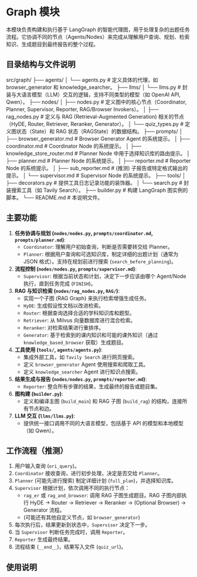 # Graph 模块

本模块负责构建和执行基于 LangGraph 的智能代理图，用于处理复杂的出题任务流程。它协调不同的节点（Agents/Nodes）来完成从理解用户查询、规划、检索知识、生成题目到最终报告的整个过程。

## 目录结构与文件说明
src/graph/
├── agents/
│   └── agents.py           # 定义具体的代理，如 browser_generator 和 knowledge_searcher。
├── llms/
│   └── llms.py             # 封装与大语言模型（LLM）交互的逻辑，支持不同类型的模型（如 OpenAI API, Qwen）。
├── nodes/
│   ├── nodes.py            # 定义图中的核心节点（Coordinator, Planner, Supervisor, Reporter, RAG/Browser Invokers）。
│   ├── rag_nodes.py        # 定义与 RAG (Retrieval-Augmented Generation) 相关的节点（HyDE, Router, Retriever, Reranker, Generator）。
│   └── quiz_types.py       # 定义图状态（State）和 RAG 状态（RAGState）的数据结构。
├── prompts/
│   ├── browser_generator.md # Browser Generator Agent 的系统提示。
│   ├── coordinator.md      # Coordinator Node 的系统提示。
│   ├── knowledge_store_router.md # Planner Node 中用于选择知识库的路由提示。
│   ├── planner.md          # Planner Node 的系统提示。
│   ├── reporter.md         # Reporter Node 的系统提示。
│   ├── sub_reporter.md     # (推测) 子报告或特定格式输出的提示。
│   └── supervisor.md       # Supervisor Node 的系统提示。
├── tools/
│   ├── decorators.py       # 提供工具日志记录功能的装饰器。
│   └── search.py           # 封装搜索工具（如 Tavily Search）。
├── builder.py              # 构建 LangGraph 图实例的脚本。
└── README.md               # 本说明文件。



## 主要功能

1.  **任务协调与规划 (`nodes/nodes.py`, `prompts/coordinator.md`, `prompts/planner.md`)**:
    *   `Coordinator`: 理解用户初始查询，判断是否需要转交给 Planner。
    *   `Planner`: 根据用户查询和可选知识库，制定详细的出题计划（通常为 JSON 格式）。支持在规划前进行搜索 (`search_before_planning`)。
2.  **流程控制 (`nodes/nodes.py`, `prompts/supervisor.md`)**:
    *   `Supervisor`: 根据当前状态和计划，决定下一步应该由哪个 Agent/Node 执行，直到任务完成 (`FINISH`)。
3.  **RAG 与知识检索 (`nodes/rag_nodes.py`, `RAG/`)**:
    *   实现一个子图 (RAG Graph) 来执行检索增强生成任务。
    *   `HyDE`: 生成假设性文档以改进检索。
    *   `Router`: 根据查询选择合适的学科知识库和题型。
    *   `Retriever`: 从 Milvus 向量数据库进行混合检索。
    *   `Reranker`: 对检索结果进行重排序。
    *   `Generator`: 基于检索到的课内知识和可能的课外知识（通过 `knowledge_based_browser` 获取）生成题目。
4.  **工具使用 (`tools/`, `agents/agents.py`)**:
    *   集成外部工具，如 `Tavily Search` 进行网页搜索。
    *   定义 `browser_generator` Agent 使用搜索和爬取工具。
    *   定义 `knowledge_searcher` Agent 进行知识点搜索。
5.  **结果生成与报告 (`nodes/nodes.py`, `prompts/reporter.md`)**:
    *   `Reporter`: 整合所有步骤的结果，生成最终的报告或题目集。
6.  **图构建 (`builder.py`)**:
    *   定义和编译主图 (`build_main`) 和 RAG 子图 (`build_rag`) 的结构，连接所有节点和边。
7.  **LLM 交互 (`llms/llms.py`)**:
    *   提供统一接口调用不同的大语言模型，包括基于 API 的模型和本地模型（如 Qwen）。

## 工作流程（推测）

1.  用户输入查询 (`ori_query`)。
2.  `Coordinator` 接收查询，进行初步处理，决定是否交给 `Planner`。
3.  `Planner` (可能先进行搜索) 制定详细计划 (`full_plan`)，并选择知识库。
4.  `Supervisor` 根据计划，依次调用不同的执行节点：
    *   `rag_er` 或 `rag_and_browser`: 调用 RAG 子图生成题目。RAG 子图内部执行 HyDE -> Router -> Retriever -> Reranker -> (Optional Browser) -> Generator 流程。
    *   (可能还有其他自定义节点，如 `browser_generator`)
5.  每次执行后，结果更新到状态中，`Supervisor` 决定下一步。
6.  当 `Supervisor` 判断任务完成时，调用 `Reporter`。
7.  `Reporter` 生成最终结果。
8.  流程结束 (`__end__`)，结果写入文件 (`quiz_url`)。

## 使用说明

